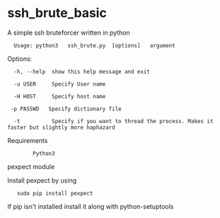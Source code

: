 # ssh_brute_basic
A simple ssh bruteforcer written in python

      Usage: python3   ssh_brute.py  [options]   argument

Options:

      -h, --help  show this help message and exit

      -u USER     Specify User name

      -H HOST     Specify host name

     -p PASSWD   Specify dictionary file

      -t          Specify if you want to thread the process. Makes it faster but slightly more haphazard
  
Requirements

            Python3

pexpect module

Install pexpect by using 

       sudo pip install pexpect

If pip isn't installed install it along with python-setuptools
